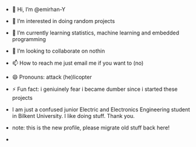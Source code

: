 - 👋 Hi, I’m @emirhan-Y
- 👀 I’m interested in doing random projects
- 🌱 I’m currently learning statistics, machine learning and embedded programming
- 💞️ I’m looking to collaborate on nothin
- 📫 How to reach me just email me if you want to (no)
- 😄 Pronouns: attack (he)licopter
- ⚡ Fun fact: i geniuinely fear i became dumber since i started these projects

- I am just a confused junior Electric and Electronics Engineering student in Bilkent University. I like doing stuff. Thank you.

- note: this is the new profile, please migrate old stuff back here!
- 
<!---
emirhan-Y/emirhan-Y is a ✨ special ✨ repository because its `README.md` (this file) appears on your GitHub profile.
You can click the Preview link to take a look at your changes.
--->
